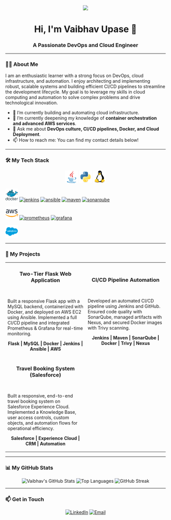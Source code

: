 <div align="center">
  <img src="https://media.giphy.com/media/v1.Y2lkPTc5MGI3NjExM284dTJjb2YyOHZlZnFnc3N4bGIzOHN4YWdwN2F3cTc3b290Ym9nZyZlcD12MV9pbnRlcm5hbF9naWZfYnlfaWQmY3Q9Zw/L1R1tvI9svkIWwpYqx/giphy.gif" width="150px" />
  
  <h1>
    Hi, I'm Vaibhav Upase 👋
  </h1>
  
  <h3>
    A Passionate DevOps and Cloud Engineer
  </h3>
</div>

---

### 👨‍💻 About Me

I am an enthusiastic learner with a strong focus on DevOps, cloud infrastructure, and automation. I enjoy architecting and implementing robust, scalable systems and building efficient CI/CD pipelines to streamline the development lifecycle. My goal is to leverage my skills in cloud computing and automation to solve complex problems and drive technological innovation.

- 🔭 I’m currently building and automating cloud infrastructure.
- 🌱 I’m currently deepening my knowledge of **container orchestration and advanced AWS services**.
- 💬 Ask me about **DevOps culture, CI/CD pipelines, Docker, and Cloud Deployment**.
- 📫 How to reach me: You can find my contact details below!

---

### 🛠️ My Tech Stack

<p align="center">
  <a href="https://www.java.com" target="_blank" rel="noreferrer"><img src="https://raw.githubusercontent.com/devicons/devicon/master/icons/java/java-original.svg" alt="java" width="40" height="40"/></a>
  <a href="https://www.python.org" target="_blank" rel="noreferrer"><img src="https://raw.githubusercontent.com/devicons/devicon/master/icons/python/python-original.svg" alt="python" width="40" height="40"/></a>
  <a href="https://www.linux.org/" target="_blank" rel="noreferrer"><img src="https://raw.githubusercontent.com/devicons/devicon/master/icons/linux/linux-original.svg" alt="linux" width="40" height="40"/></a>
  
  <a href="https://www.docker.com/" target="_blank" rel="noreferrer"><img src="https://raw.githubusercontent.com/devicons/devicon/master/icons/docker/docker-original-wordmark.svg" alt="docker" width="40" height="40"/></a>
  <a href="https://www.jenkins.io" target="_blank" rel="noreferrer"><img src="https://www.vectorlogo.zone/logos/jenkins/jenkins-icon.svg" alt="jenkins" width="40" height="40"/></a>
  <a href="https://www.ansible.com/" target="_blank" rel="noreferrer"><img src="https://www.vectorlogo.zone/logos/ansible/ansible-icon.svg" alt="ansible" width="40" height="40"/></a>
  <a href="https://maven.apache.org/" target="_blank" rel="noreferrer"><img src="https://www.vectorlogo.zone/logos/apache_maven/apache_maven-icon.svg" alt="maven" width="40" height="40"/></a>
  <a href="https://www.sonarqube.org/" target="_blank" rel="noreferrer"><img src="https://www.vectorlogo.zone/logos/sonarqube/sonarqube-icon.svg" alt="sonarqube" width="40" height="40"/></a>
  
  <a href="https://aws.amazon.com" target="_blank" rel="noreferrer"><img src="https://raw.githubusercontent.com/devicons/devicon/master/icons/amazonwebservices/amazonwebservices-original-wordmark.svg" alt="aws" width="40" height="40"/></a>
  <a href="https://prometheus.io/" target="_blank" rel="noreferrer"><img src="https://www.vectorlogo.zone/logos/prometheusio/prometheusio-icon.svg" alt="prometheus" width="40" height="40"/></a>
  <a href="https://grafana.com" target="_blank" rel="noreferrer"><img src="https://www.vectorlogo.zone/logos/grafana/grafana-icon.svg" alt="grafana" width="40" height="40"/></a>
  
  <a href="https://www.salesforce.com" target="_blank" rel="noreferrer"><img src="https://raw.githubusercontent.com/devicons/devicon/master/icons/salesforce/salesforce-original.svg" alt="salesforce" width="40" height="40"/></a>
</p>

---

### 🚀 My Projects

<table>
  <tr>
    <td width="50%">
      <h3 align="center">Two-Tier Flask Web Application</h3>
      <br />
      <p>Built a responsive Flask app with a MySQL backend, containerized with Docker, and deployed on AWS EC2 using Ansible. Implemented a full CI/CD pipeline and integrated Prometheus & Grafana for real-time monitoring.</p>
      <p align="center">
        <b>Flask | MySQL | Docker | Jenkins | Ansible | AWS</b>
      </p>
    </td>
    <td width="50%">
      <h3 align="center">CI/CD Pipeline Automation</h3>
      <br />
      <p>Developed an automated CI/CD pipeline using Jenkins and GitHub. Ensured code quality with SonarQube, managed artifacts with Nexus, and secured Docker images with Trivy scanning.</p>
      <p align="center">
        <b>Jenkins | Maven | SonarQube | Docker | Trivy | Nexus</b>
      </p>
    </td>
  </tr>
  <tr>
    <td width="50%">
      <h3 align="center">Travel Booking System (Salesforce)</h3>
      <br />
      <p>Built a responsive, end-to-end travel booking system on Salesforce Experience Cloud. Implemented a Knowledge Base, user access controls, custom objects, and automation flows for operational efficiency.</p>
      <p align="center">
        <b>Salesforce | Experience Cloud | CRM | Automation</b>
      </p>
    </td>
    <td width="50%">
      </td>
  </tr>
</table>

---

### 📊 My GitHub Stats

<p align="center">
  <img src="https://github-readme-stats.vercel.app/api?username=vaibhavupase&show_icons=true&theme=tokyonight&hide_border=true&include_all_commits=true&count_private=true" alt="Vaibhav's GitHub Stats" />
  <img src="https://github-readme-stats.vercel.app/api/top-langs/?username=vaibhavupase&layout=compact&theme=tokyonight&hide_border=true&include_all_commits=true&count_private=true&langs_count=8" alt="Top Languages" />
  <img src="https://github-readme-streak-stats.herokuapp.com/?user=vaibhavupase&theme=tokyonight&hide_border=true" alt="GitHub Streak" />
</p>

---

### 📫 Get in Touch

<p align="center">
  <a href="[https://www.linkedin.com/in/vaibhav-upase-421695249/]" target="_blank"><img src="https://img.shields.io/badge/LinkedIn-0A66C2?style=for-the-badge&logo=linkedin&logoColor=white" alt="LinkedIn"></a>
  <a href="mailto:[vaibhav10xops@gmail.com]"><img src="https://img.shields.io/badge/Email-D14836?style=for-the-badge&logo=gmail&logoColor=white" alt="Email"></a>
</p>
